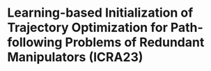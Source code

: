 # Learning-based Initialization of Trajectory Optimization for Path-following Problems of Redundant Manipulators (ICRA23)

